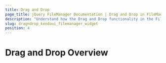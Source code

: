 ```yaml
---
title: Drag and Drop
page_title: jQuery FileManager Documentation | Drag and Drop in FileManager | Kendo UI
description: "Understand how the Drag and Drop functionality in the FileManager enable you to manage the files"
slug: dragndrop_kendoui_filemanager_widget
position: 4
---
```


# Drag and Drop Overview
